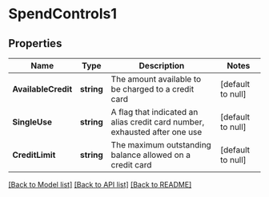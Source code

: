 # SpendControls1

## Properties
Name | Type | Description | Notes
------------ | ------------- | ------------- | -------------
**AvailableCredit** | **string** | The amount available to be charged to a credit card | [default to null]
**SingleUse** | **string** | A flag that indicated an alias credit card number, exhausted after one use | [default to null]
**CreditLimit** | **string** | The maximum outstanding balance allowed on a credit card | [default to null]

[[Back to Model list]](../README.md#documentation-for-models) [[Back to API list]](../README.md#documentation-for-api-endpoints) [[Back to README]](../README.md)

